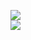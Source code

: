 [![](https://img.shields.io/badge/Made%20With-Github%20Spray-lightgrey.svg?style=for-the-badge&logo=github)](https://github.com/Annihil/github-spray#22935)  
[![](https://i.imgur.com/2DrTn0Z.gif)](https://github.com/Annihil/github-spray)
